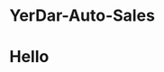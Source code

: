 # YerDar-Auto-Sales
<!DOCTYPE html>
<html lang="en">
<head>
    <meta charset="UTF-8">
    <meta http-equiv="X-UA-Compatible" content="IE=edge">
    <meta name="viewport" content="width=device-width, initial-scale=1.0">
    <title>YerDar Auto Sales</title>
        <!-- custom css file link  -->
</head>
<body>
  <h1>Hello</h1>
</body>
